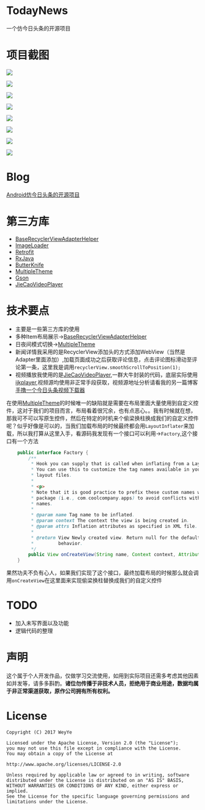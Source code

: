 # TodayNews
一个仿今日头条的开源项目

# 项目截图

![](/screenshot/01.png)

![](/screenshot/02.png)

![](/screenshot/03.png)

![](/screenshot/04.png)

![](/screenshot/05.png)

![](/screenshot/06.png)

![](/screenshot/07.png)

![](/screenshot/08.jpg)

# Blog

[Android仿今日头条的开源项目](http://www.weyye.me/detail/my-project-today-news/)

# 第三方库
* [BaseRecyclerViewAdapterHelper](https://github.com/CymChad/BaseRecyclerViewAdapterHelper)
* [ImageLoader](https://github.com/nostra13/Android-Universal-Image-Loader)
* [Retrofit](https://github.com/square/retrofit)
* [RxJava](https://github.com/ReactiveX/RxJava)
* [ButterKnife](https://github.com/JakeWharton/butterknife)
* [MultipleTheme](https://github.com/dersoncheng/MultipleTheme)
* [Gson](https://github.com/google/gson)
* [JieCaoVideoPlayer](https://github.com/lipangit/JieCaoVideoPlayer)

# 技术要点

* 主要是一些第三方库的使用
* 多种Item布局展示->[BaseRecyclerViewAdapterHelper](https://github.com/CymChad/BaseRecyclerViewAdapterHelper)
* 日夜间模式切换->[MultipleTheme](https://github.com/dersoncheng/MultipleTheme)
* 新闻详情我采用的是RecyclerView添加头的方式添加WebView（当然是Adapter里面添加）,加载页面成功之后获取评论信息，点击评论图标滑动至评论第一条，这里我是调用`recyclerView.smoothScrollToPosition(1);`
* 视频播放我使用的是[JieCaoVideoPlayer](https://github.com/lipangit/JieCaoVideoPlayer),一群大牛封装的代码，底层实际使用[ijkplayer](https://github.com/Bilibili/ijkplayer),视频源均使用非正常手段获取，视频源地址分析请看我的另一篇博客[手撸一个今日头条视频下载器](http://www.weyye.me/detail/today-news-video/)
 
在使用[MultipleTheme](https://github.com/dersoncheng/MultipleTheme)的时候唯一的缺陷就是需要在布局里面大量使用到自定义控件，这对于我们的项目而言，布局看着很冗余，也有点恶心。。我有时候就在想，那我可不可以写原生控件，然后在特定的时机来个偷梁换柱换成我们的自定义控件呢？似乎好像是可以的，当我们加载布局的时候最终都会用`LayoutInflater`来加载，所以我打算从这里入手，看源码我发现有一个接口可以利用->`Factory`,这个接口有一个方法

``` java 
    public interface Factory {
        /**
         * Hook you can supply that is called when inflating from a LayoutInflater.
         * You can use this to customize the tag names available in your XML
         * layout files.
         * 
         * <p>
         * Note that it is good practice to prefix these custom names with your
         * package (i.e., com.coolcompany.apps) to avoid conflicts with system
         * names.
         * 
         * @param name Tag name to be inflated.
         * @param context The context the view is being created in.
         * @param attrs Inflation attributes as specified in XML file.
         * 
         * @return View Newly created view. Return null for the default
         *         behavior.
         */
        public View onCreateView(String name, Context context, AttributeSet attrs);
    }

```

果然功夫不负有心人，如果我们实现了这个接口，最终加载布局的时候那么就会调用`onCreateView`在这里面来实现偷梁换柱替换成我们的自定义控件

# TODO

* 加入未写界面以及功能
* 逻辑代码的整理

# 声明

这个属于个人开发作品，仅做学习交流使用，如用到实际项目还需多考虑其他因素如并发等，请多多斟酌。**诸位勿传播于非技术人员，拒绝用于商业用途，数据均属于非正常渠道获取，原作公司拥有所有权利。**

# License

	Copyright (C) 2017 WeyYe
	
	Licensed under the Apache License, Version 2.0 (the "License");
	you may not use this file except in compliance with the License.
	You may obtain a copy of the License at
	
	http://www.apache.org/licenses/LICENSE-2.0
	
	Unless required by applicable law or agreed to in writing, software
	distributed under the License is distributed on an "AS IS" BASIS,
	WITHOUT WARRANTIES OR CONDITIONS OF ANY KIND, either express or implied.
	See the License for the specific language governing permissions and
	limitations under the License.